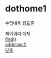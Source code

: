 # dothome1
수업내용
<a href="https://kim-chae-young.github.io/dothome1/webstandard/index.html">웹표준</a><br>

제이쿼리 예제<br>
<a href="https://kim-chae-young.github.io/dothome1/jquery/jquery04_find.html">find()</a><br>
<a href="https://kim-chae-young.github.io/dothome1/jquery/jquery06_addclass2.html">addclass()</a><br>
<a href="http://cheyoung12.dothome.co.kr">닷홈<br>
